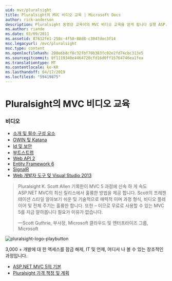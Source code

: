 ```yaml
---
uid: mvc/pluralsight
title: Pluralsight의 MVC 비디오 교육 | Microsoft Docs
author: rick-anderson
description: Pluralsight 동영상 교육이의 MVC 비디오 교육을 얻게 됩니다 실행 ASP.NET MVC를 사용 합니다. 개발 설정에서 모든 내용을 설명 하는 중...
ms.author: riande
ms.date: 03/09/2011
ms.assetid: 87612fe1-258c-4f50-88d8-c3047dec3f14
msc.legacyurl: /mvc/pluralsight
msc.type: content
ms.openlocfilehash: 200e6b8cf8c32fbf70b383fc02e2fd74cbc313e5
ms.sourcegitcommit: 0f1119340e4464720cfd16d0ff15764746ea1fea
ms.translationtype: MT
ms.contentlocale: ko-KR
ms.lasthandoff: 04/17/2019
ms.locfileid: "59419875"
---
```

# <a name="mvc-video-training-from-pluralsight"></a>Pluralsight의 MVC 비디오 교육

### <a name="videos"></a>비디오

- [소개 및 필수 구성 요소](https://pluralsight.com/training/Player?author=scott-allen&name=aspdotnet-mvc5-fundamentals-m1-introduction&mode=live&clip=0&course=aspdotnet-mvc5-fundamentals)
- [OWIN 및 Katana](https://pluralsight.com/training/Player?author=scott-allen&name=aspdotnet-mvc5-fundamentals-m2-katana&mode=live&clip=0&course=aspdotnet-mvc5-fundamentals)
- [Id 및 보안](https://pluralsight.com/training/Player?author=scott-allen&name=aspdotnet-mvc5-fundamentals-m3-identity&mode=live&clip=0&course=aspdotnet-mvc5-fundamentals)
- [부트스트랩](https://pluralsight.com/training/Player?author=scott-allen&name=aspdotnet-mvc5-fundamentals-m4-bootstrap&mode=live&clip=0&course=aspdotnet-mvc5-fundamentals)
- [Web API 2](https://pluralsight.com/training/Player?author=scott-allen&name=aspdotnet-mvc5-fundamentals-m5-webapi2&mode=live&clip=0&course=aspdotnet-mvc5-fundamentals)
- [Entity Framework 6](https://pluralsight.com/training/Player?author=scott-allen&name=aspdotnet-mvc5-fundamentals-m6-ef6&mode=live&clip=0&course=aspdotnet-mvc5-fundamentals)
- [SignalR](https://pluralsight.com/training/Player?author=scott-allen&name=aspdotnet-mvc5-fundamentals-m7-signalr&mode=live&clip=0&course=aspdotnet-mvc5-fundamentals)
- [Web 개발자 도구 및 Visual Studio 2013](https://pluralsight.com/training/Player?author=scott-allen&name=aspdotnet-mvc5-fundamentals-m8-visualstudio&mode=live&clip=0&course=aspdotnet-mvc5-fundamentals)

> Pluralsight K. Scott Allen 기록한이 MVC 5 과정에 신속 하 게 속도 ASP.NET MVC의 최신 릴리스에서 훌륭한 방법을 제공 합니다. Scott의 프레젠테이션 스타일 알아보기 쉬운 및 기술적으로 매력적 이며 과정 형식, 비디오 플레이어 및 전체 주기는 훌륭한 합니다. 또한 – 이므로 무료로 사용할 수 있는 MVC 5를 지금 알아봅니다 필요가 이유가 없습니다.
>
> &mdash;Scott Guthrie, 부사장, Microsoft 클라우드 및 엔터프라이즈 그룹, Microsoft

![pluralsight-logo-playbutton](pluralsight/_static/image1.png)

3,000 + 개발에 대 한 액세스를 잠금 해제, IT 및 언제, 어디서 나 볼 수 있는 창조적인 과정입니다.

* [ASP.NET MVC 5의 기본](https://www.pluralsight.com/courses/aspdotnet-mvc5-fundamentals)
* [Pluralsight 가격 책정 및 계획](https://www.pluralsight.com/pricing)
